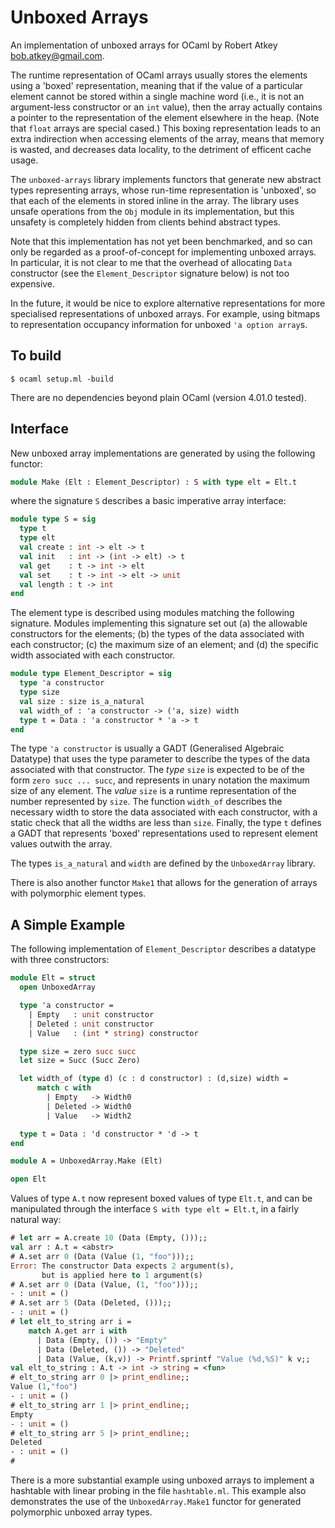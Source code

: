 # Unboxed Arrays

An implementation of unboxed arrays for OCaml by Robert Atkey
<bob.atkey@gmail.com>.

The runtime representation of OCaml arrays usually stores the elements
using a 'boxed' representation, meaning that if the value of a
particular element cannot be stored within a single machine word
(i.e., it is not an argument-less constructor or an `int` value), then
the array actually contains a pointer to the representation of the
element elsewhere in the heap. (Note that `float` arrays are special
cased.) This boxing representation leads to an extra indirection when
accessing elements of the array, means that memory is wasted, and
decreases data locality, to the detriment of efficent cache usage.

The `unboxed-arrays` library implements functors that generate new
abstract types representing arrays, whose run-time representation is
'unboxed', so that each of the elements in stored inline in the
array. The library uses unsafe operations from the `Obj` module in its
implementation, but this unsafety is completely hidden from clients
behind abstract types.

Note that this implementation has not yet been benchmarked, and so can
only be regarded as a proof-of-concept for implementing unboxed
arrays. In particular, it is not clear to me that the overhead of
allocating `Data` constructor (see the `Element_Descriptor` signature
below) is not too expensive.

In the future, it would be nice to explore alternative representations
for more specialised representations of unboxed arrays. For example,
using bitmaps to representation occupancy information for unboxed `'a
option array`s.

## To build

````
$ ocaml setup.ml -build
````

There are no dependencies beyond plain OCaml (version 4.01.0 tested).

## Interface

New unboxed array implementations are generated by using the following
functor:

````ocaml
module Make (Elt : Element_Descriptor) : S with type elt = Elt.t
````

where the signature `S` describes a basic imperative array interface:

````ocaml
module type S = sig
  type t
  type elt 
  val create : int -> elt -> t
  val init   : int -> (int -> elt) -> t
  val get    : t -> int -> elt
  val set    : t -> int -> elt -> unit
  val length : t -> int
end
````

The element type is described using modules matching the following
signature. Modules implementing this signature set out (a) the
allowable constructors for the elements; (b) the types of the data
associated with each constructor; (c) the maximum size of an element;
and (d) the specific width associated with each constructor.

````ocaml
module type Element_Descriptor = sig
  type 'a constructor
  type size
  val size : size is_a_natural
  val width_of : 'a constructor -> ('a, size) width
  type t = Data : 'a constructor * 'a -> t
end
````

The type `'a constructor` is usually a GADT (Generalised Algebraic
Datatype) that uses the type parameter to describe the types of the
data associated with that constructor. The *type* `size` is expected
to be of the form `zero succ ... succ`, and represents in unary
notation the maximum size of any element. The *value* `size` is a
runtime representation of the number represented by `size`. The
function `width_of` describes the necessary width to store the data
associated with each constructor, with a static check that all the
widths are less than `size`. Finally, the type `t` defines a GADT that
represents 'boxed' representations used to represent element values
outwith the array.

The types `is_a_natural` and `width` are defined by the `UnboxedArray`
library.

There is also another functor `Make1` that allows for the generation
of arrays with polymorphic element types.

## A Simple Example

The following implementation of `Element_Descriptor` describes a
datatype with three constructors:

````ocaml
module Elt = struct
  open UnboxedArray

  type 'a constructor =
    | Empty   : unit constructor
    | Deleted : unit constructor
    | Value   : (int * string) constructor

  type size = zero succ succ
  let size = Succ (Succ Zero)

  let width_of (type d) (c : d constructor) : (d,size) width =
      match c with
        | Empty   -> Width0
        | Deleted -> Width0
        | Value   -> Width2

  type t = Data : 'd constructor * 'd -> t
end

module A = UnboxedArray.Make (Elt)

open Elt
````

Values of type `A.t` now represent boxed values of type `Elt.t`, and
can be manipulated through the interface `S with type elt = Elt.t`, in
a fairly natural way:

````ocaml
# let arr = A.create 10 (Data (Empty, ()));;
val arr : A.t = <abstr>
# A.set arr 0 (Data (Value (1, "foo")));;
Error: The constructor Data expects 2 argument(s),
       but is applied here to 1 argument(s)
# A.set arr 0 (Data (Value, (1, "foo")));;
- : unit = ()
# A.set arr 5 (Data (Deleted, ()));;
- : unit = ()
# let elt_to_string arr i =
    match A.get arr i with
      | Data (Empty, ()) -> "Empty"
      | Data (Deleted, ()) -> "Deleted"
      | Data (Value, (k,v)) -> Printf.sprintf "Value (%d,%S)" k v;;
val elt_to_string : A.t -> int -> string = <fun>
# elt_to_string arr 0 |> print_endline;;
Value (1,"foo")
- : unit = ()
# elt_to_string arr 1 |> print_endline;;
Empty
- : unit = ()
# elt_to_string arr 5 |> print_endline;;
Deleted
- : unit = ()
# 
````

There is a more substantial example using unboxed arrays to implement
a hashtable with linear probing in the file `hashtable.ml`. This
example also demonstrates the use of the `UnboxedArray.Make1` functor
for generated polymorphic unboxed array types.